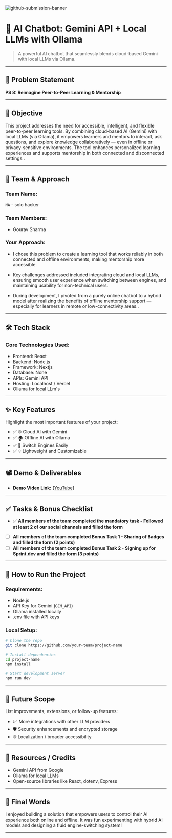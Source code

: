 
![github-submission-banner](https://github.com/user-attachments/assets/a1493b84-e4e2-456e-a791-ce35ee2bcf2f)

# 🚀 AI Chatbot: Gemini API + Local LLMs with Ollama

> A powerful AI chatbot that seamlessly blends cloud-based Gemini with local LLMs via Ollama.

---

## 📌 Problem Statement

**PS 8: Reimagine Peer-to-Peer Learning & Mentorship**

---

## 🎯 Objective

This project addresses the need for accessible, intelligent, and flexible peer-to-peer learning tools. By combining cloud-based AI (Gemini) with local LLMs (via Ollama), it empowers learners and mentors to interact, ask questions, and explore knowledge collaboratively — even in offline or privacy-sensitive environments. The tool enhances personalized learning experiences and supports mentorship in both connected and disconnected settings..

---

## 🧠 Team & Approach

### Team Name:

`NA` - solo hacker

### Team Members:

* Gourav Sharma 

### Your Approach:

* I chose this problem to create a learning tool that works reliably in both connected and offline environments, making mentorship more accessible.

* Key challenges addressed included integrating cloud and local LLMs, ensuring smooth user experience when switching between engines, and maintaining usability for non-technical users.

* During development, I pivoted from a purely online chatbot to a hybrid model after realizing the benefits of offline mentorship support — especially for learners in remote or low-connectivity areas..

---

## 🛠️ Tech Stack

### Core Technologies Used:

* Frontend: React
* Backend: Node.js
* Framework: Nextjs
* Database: None
* APIs: Gemini API
* Hosting: Localhost / Vercel
* Ollama for local LLm's
---

## ✨ Key Features

Highlight the most important features of your project:

* ✅ 🌐 Cloud AI with Gemini
* ✅ 🏠 Offline AI with Ollama
* ✅ 🔄 Switch Engines Easily
* ✅ 💡 Lightweight and Customizable

---

## 📽️ Demo & Deliverables

* **Demo Video Link:** \[[YouTube](https://youtu.be/TrC9TgeiVOs)]

---

## ✅ Tasks & Bonus Checklist

* ✅ **All members of the team completed the mandatory task - Followed at least 2 of our social channels and filled the form**
* [ ] **All members of the team completed Bonus Task 1 - Sharing of Badges and filled the form (2 points)**
* [ ] **All members of the team completed Bonus Task 2 - Signing up for Sprint.dev and filled the form (3 points)**

---

## 🧪 How to Run the Project

### Requirements:

* Node.js
* API Key for Gemini (`GEM_API`)
* Ollama installed locally
* .env file with API keys

### Local Setup:

```bash
# Clone the repo
git clone https://github.com/your-team/project-name

# Install dependencies
cd project-name
npm install

# Start development server
npm run dev
```

---

## 🧬 Future Scope

List improvements, extensions, or follow-up features:

* 📈 More integrations with other LLM providers
* 🛡️ Security enhancements and encrypted storage
* 🌐 Localization / broader accessibility

---

## 📎 Resources / Credits

* Gemini API from Google
* Ollama for local LLMs
* Open-source libraries like React, dotenv, Express

---

## 🏁 Final Words

I enjoyed building a solution that empowers users to control their AI experience both online and offline. It was fun experimenting with hybrid AI models and designing a fluid engine-switching system!

---
